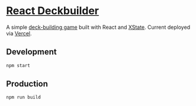 # [React Deckbuilder](https://deckbuilder.nicklemmon.com)

A simple [deck-building game](https://en.wikipedia.org/wiki/Deck-building_game) built with React and
[XState](https://xstate.js.org/). Current deployed via [Vercel](https://vercel.com/).

## Development

```bash
npm start
```

## Production

```bash
npm run build
```
